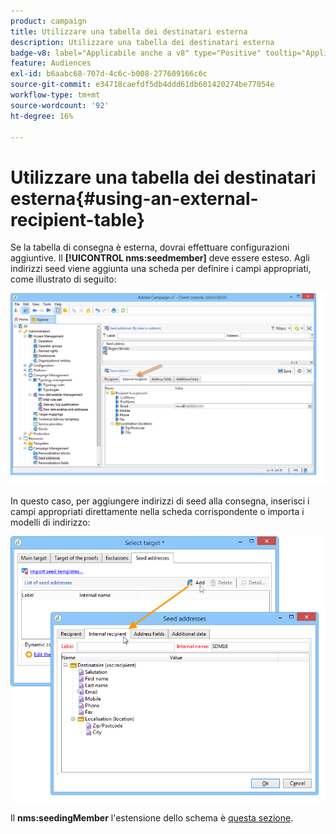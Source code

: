 ```yaml
---
product: campaign
title: Utilizzare una tabella dei destinatari esterna
description: Utilizzare una tabella dei destinatari esterna
badge-v8: label="Applicabile anche a v8" type="Positive" tooltip="Applicabile anche a Campaign v8"
feature: Audiences
exl-id: b6aabc68-707d-4c6c-b008-277609166c6c
source-git-commit: e34718caefdf5db4ddd61db601420274be77054e
workflow-type: tm+mt
source-wordcount: '92'
ht-degree: 16%

---
```


# Utilizzare una tabella dei destinatari esterna{#using-an-external-recipient-table}



Se la tabella di consegna è esterna, dovrai effettuare configurazioni aggiuntive. Il **[!UICONTROL nms:seedmember]** deve essere esteso. Agli indirizzi seed viene aggiunta una scheda per definire i campi appropriati, come illustrato di seguito:

![](assets/s_ncs_user_seedlist_new_tab.png)

In questo caso, per aggiungere indirizzi di seed alla consegna, inserisci i campi appropriati direttamente nella scheda corrispondente o importa i modelli di indirizzo:

![](assets/s_ncs_user_seedlist_add_new_tab.png)

Il **nms:seedingMember** l&#39;estensione dello schema è [questa sezione](../../configuration/using/seed-addresses.md).
